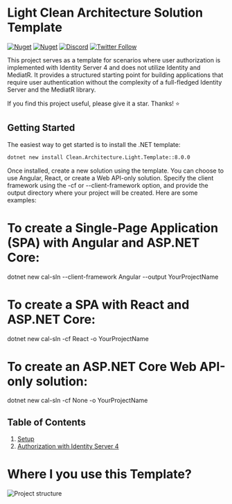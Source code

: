 ﻿# Light Clean Architecture Solution Template

[![Nuget](https://img.shields.io/nuget/v/Clean.Architecture.Solution.Template.svg)](https://www.nuget.org/packages/Clean.Architecture.Solution.Template/)
[![Nuget](https://img.shields.io/nuget/dt/Clean.Architecture.Solution.Template.svg)](https://www.nuget.org/packages/Clean.Architecture.Solution.Template/)
[![Discord](https://img.shields.io/discord/your-discord-id.svg)](https://discord.gg/your-discord-invite-link)
[![Twitter Follow](https://img.shields.io/twitter/follow/your-twitter-handle.svg?style=social)](https://twitter.com/Saber_motamedi)

This project serves as a template for scenarios where user authorization is implemented with Identity Server 4 and does not utilize Identity and MediatR. It provides a structured starting point for building applications that require user authentication without the complexity of a full-fledged Identity Server and the MediatR library.

If you find this project useful, please give it a star. Thanks! ⭐

## Getting Started

The easiest way to get started is to install the .NET template:

```bash
dotnet new install Clean.Architecture.Light.Template::8.0.0
```


Once installed, create a new solution using the template. You can choose to use Angular, React, or create a Web API-only solution. Specify the client framework using the -cf or --client-framework option, and provide the output directory where your project will be created. Here are some examples:

# To create a Single-Page Application (SPA) with Angular and ASP.NET Core:
dotnet new cal-sln --client-framework Angular --output YourProjectName

# To create a SPA with React and ASP.NET Core:
dotnet new cal-sln -cf React -o YourProjectName

# To create an ASP.NET Core Web API-only solution:
dotnet new cal-sln -cf None -o YourProjectName


## Table of Contents

1. [Setup](#setup)
2. [Authorization with Identity Server 4](#authorization-with-identity-server-4)

# Where I you use this Template?

![Project structure](https://private-user-images.githubusercontent.com/12557356/289789327-7f98fe95-2263-4b1f-82fa-c43e08ed2bb1.jpeg?jwt=eyJhbGciOiJIUzI1NiIsInR5cCI6IkpXVCJ9.eyJpc3MiOiJnaXRodWIuY29tIiwiYXVkIjoicmF3LmdpdGh1YnVzZXJjb250ZW50LmNvbSIsImtleSI6ImtleTEiLCJleHAiOjE3MDIzNjkyMTUsIm5iZiI6MTcwMjM2ODkxNSwicGF0aCI6Ii8xMjU1NzM1Ni8yODk3ODkzMjctN2Y5OGZlOTUtMjI2My00YjFmLTgyZmEtYzQzZTA4ZWQyYmIxLmpwZWc_WC1BbXotQWxnb3JpdGhtPUFXUzQtSE1BQy1TSEEyNTYmWC1BbXotQ3JlZGVudGlhbD1BS0lBSVdOSllBWDRDU1ZFSDUzQSUyRjIwMjMxMjEyJTJGdXMtZWFzdC0xJTJGczMlMkZhd3M0X3JlcXVlc3QmWC1BbXotRGF0ZT0yMDIzMTIxMlQwODE1MTVaJlgtQW16LUV4cGlyZXM9MzAwJlgtQW16LVNpZ25hdHVyZT1mY2FkMzczNjExMjFmZGQ5MDM5MzNjMDMwY2IwZmYxZWJiZjQzNmQ3YmMxYzg5MmE1NmY2OWQ4ZWMwZTU4ZTI3JlgtQW16LVNpZ25lZEhlYWRlcnM9aG9zdCZhY3Rvcl9pZD0wJmtleV9pZD0wJnJlcG9faWQ9MCJ9.AqcPMw955bPgLzf4IhSp9ZIly5csZleoQ1dlzZG3mXs)
